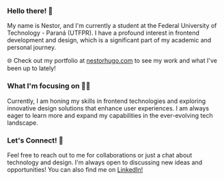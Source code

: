 
### Hello there! 👋

My name is Nestor, and I'm currently a student at the Federal University of Technology - Paraná (UTFPR). I have a profound interest in frontend development and design, which is a significant part of my academic and personal journey.

🌐 Check out my portfolio at [nestorhugo.com](https://www.nestorhugo.com) to see my work and what I've been up to lately!

### What I'm focusing on  👨‍💻
Currently, I am honing my skills in frontend technologies and exploring innovative design solutions that enhance user experiences. I am always eager to learn more and expand my capabilities in the ever-evolving tech landscape.

### Let's Connect! 🚀
Feel free to reach out to me for collaborations or just a chat about technology and design. I'm always open to discussing new ideas and opportunities!
You can also find me on [LinkedIn!](https://www.linkedin.com/in/nestorhugo/)
